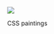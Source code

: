 ![](https://db-feed.s3.amazonaws.com/legacy/Screenshot-2022-07-30-11.21.50-AM-1659194811.png)

CSS paintings 
